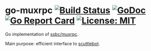 <!--
SPDX-FileCopyrightText: 2021 Henry Bubert

SPDX-License-Identifier: Unlicense
-->

# go-muxrpc [![Build Status](https://github.com/ssbc/go-muxrpc/actions/workflows/go.yml/badge.svg)](https://github.com/ssbc/go-muxrpc/actions/workflows/go.yml) [![GoDoc](https://godoc.org/github.com/ssbc/go-muxrpc?status.svg)](https://godoc.org/github.com/ssbc/go-muxrpc) [![Go Report Card](https://goreportcard.com/badge/github.com/ssbc/go-muxrpc)](https://goreportcard.com/report/github.com/ssbc/go-muxrpc) [![License: MIT](https://img.shields.io/badge/License-MIT-yellow.svg)](https://opensource.org/licenses/MIT)

Go implementation of [ssbc/muxrpc](https://github.com/ssbc/go-muxrpc).

Main purpose: efficient interface to [scuttlebot](https://ssbc.github.io/scuttlebot).
